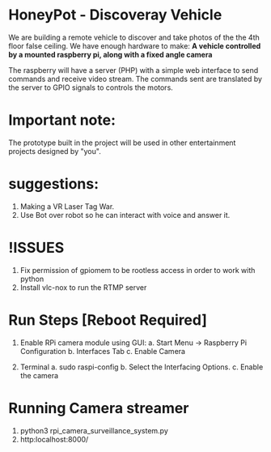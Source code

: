 # HoneyPot - Discoveray Vehicle

We are building a remote vehicle to discover and take photos of the the 4th floor false ceiling.
We have enough hardware to make: **A vehicle controlled by a mounted raspberry pi, along with a fixed angle camera**

The raspberry will have a server (PHP) with a simple web interface to send commands and receive video stream. The commands sent are translated by the server to GPIO signals to controls the motors.

# Important note:
The prototype built in the project will be used in other entertainment projects designed by "you". 

# suggestions:
1. Making a VR Laser Tag War.
2. Use Bot over robot so he can interact with voice and answer it.

# !ISSUES 
1. Fix permission of gpiomem to be rootless access in order to work with python
2. Install vlc-nox to run the RTMP server

# Run Steps [Reboot Required]
1. Enable RPi camera module using GUI:
  a. Start Menu -> Raspberry Pi Configuration
  b. Interfaces Tab 
  c. Enable Camera
  
2. Terminal
  a. sudo raspi-config
  b. Select the Interfacing Options.
  c. Enable the camera
  
# Running Camera streamer
1. python3 rpi_camera_surveillance_system.py
2. http:localhost:8000/ 
  
